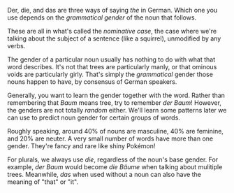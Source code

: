 Der, die, and das are three ways of saying _the_ in German. Which one you use depends on the _grammatical gender_ of the noun that follows.

<LTable header="Gender / Deutsch / Meaning" content="
neuter / **das** Eichhörnchen / **the** squirrel
masculine / **der** Baum / **the** tree
feminine / **die** unendliche Leere / **the** infinite void
"/>

These are all in what's called the _nominative case_, the case where we're talking about the subject of a sentence (like a squirrel), unmodified by any verbs.

The gender of a particular noun usually has nothing to do with what that word describes. It's not that trees are particularly manly, or that ominous voids are particularly girly. That's simply the _grammatical_ gender those nouns happen to have, by consensus of German speakers.

Generally, you want to learn the gender together with the word. Rather than remembering that _Baum_ means tree, try to remember _der Baum_! However, the genders are not totally _random_ either. We'll learn some patterns later we can use to predict noun gender for certain groups of words.

Roughly speaking, around 40% of nouns are masculine, 40% are feminine, and 20% are neuter. A very small number of words have more than one gender. They're fancy and rare like shiny Pokémon!

<DialogueExample content="
squirrel:
  Aber **die** Plurale!
  But **the** plurals!
"/>

For plurals, we always use _die_, regardless of the noun's base gender. For example, _der Baum_ would become _die Bäume_ when talking about mulitiple trees. Meanwhile, _das_ when used without a noun can also have the meaning of "that" or "it".

<Tip content="
Unlike in English, the first letter of every noun in German is **C**apitalized. This is particularly useful when learning the language, as it makes nouns easy to identify.
"/>